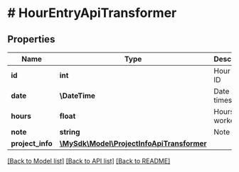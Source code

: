 # # HourEntryApiTransformer

## Properties

Name | Type | Description | Notes
------------ | ------------- | ------------- | -------------
**id** | **int** | Hour entry ID | [optional]
**date** | **\DateTime** | Date of the timesheet | [optional]
**hours** | **float** | Hours worked | [optional]
**note** | **string** | Note | [optional]
**project_info** | [**\MySdk\Model\ProjectInfoApiTransformer**](ProjectInfoApiTransformer.md) |  | [optional]

[[Back to Model list]](../../README.md#models) [[Back to API list]](../../README.md#endpoints) [[Back to README]](../../README.md)
